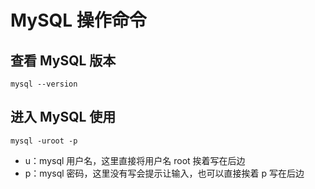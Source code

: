 # MySQL 操作命令

## 查看 MySQL 版本
```
mysql --version
```

## 进入 MySQL 使用
```
mysql -uroot -p
```
- u：mysql 用户名，这里直接将用户名 root 挨着写在后边
- p：mysql 密码，这里没有写会提示让输入，也可以直接挨着 p 写在后边